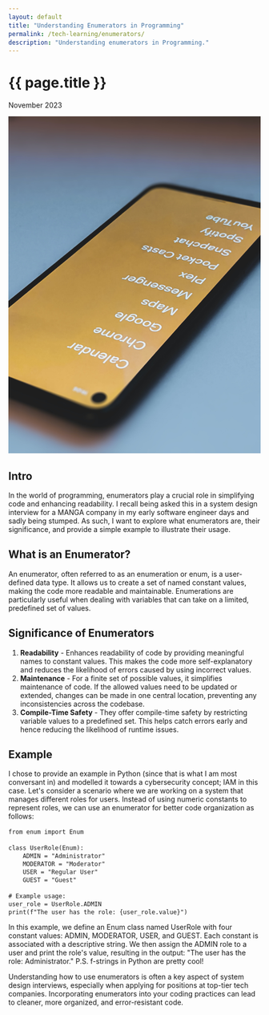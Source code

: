 ```yaml
---
layout: default
title: "Understanding Enumerators in Programming"
permalink: /tech-learning/enumerators/
description: "Understanding enumerators in Programming."
---
```

<h1>{{ page.title }}</h1>
<p class="subtitle">November 2023</p>
<img class="center" src="/images/enum-list.jpg" alt="Enumerator List" title="Enumeration" />

## Intro
In the world of programming, enumerators play a crucial role in simplifying code and enhancing readability. I recall being asked this in a system design interview for a MANGA company in my early software engineer days and sadly being stumped. As such, I want to explore what enumerators are, their significance, and provide a simple example to illustrate their usage.

## What is an Enumerator?
An enumerator, often referred to as an enumeration or enum, is a user-defined data type. It allows us to create a set of named constant values, making the code more readable and maintainable. Enumerations are particularly useful when dealing with variables that can take on a limited, predefined set of values.

## Significance of Enumerators
1. **Readability** - Enhances readability of code by providing meaningful names to constant values. This makes the code more self-explanatory and reduces the likelihood of errors caused by using incorrect values.
2. **Maintenance** - For a finite set of possible values, it simplifies maintenance of code.  If the allowed values need to be updated or extended, changes can be made in one central location, preventing  any inconsistencies across the codebase.
3. **Compile-Time Safety** - They offer compile-time safety by restricting variable values to a predefined set. This helps catch errors early and hence reducing the likelihood of runtime issues.

## Example
I chose to provide an example in Python (since that is what I am most conversant in) and modelled it towards a cybersecurity concept; IAM in this case.
Let's consider a scenario where we are working on a system that manages different roles for users. Instead of using numeric constants to represent roles, we can use an enumerator for better code organization as follows:
```console
from enum import Enum

class UserRole(Enum):
    ADMIN = "Administrator"
    MODERATOR = "Moderator"
    USER = "Regular User"
    GUEST = "Guest"

# Example usage:
user_role = UserRole.ADMIN
print(f"The user has the role: {user_role.value}")
```
In this example, we define an Enum class named UserRole with four constant values: ADMIN, MODERATOR, USER, and GUEST. Each constant is associated with a descriptive string. We then assign the ADMIN role to a user and print the role's value, resulting in the output: "The user has the role: Administrator." P.S. f-strings in Python are pretty cool!

Understanding how to use enumerators is often a key aspect of system design interviews, especially when applying for positions at top-tier tech companies. Incorporating enumerators into your coding practices can lead to cleaner, more organized, and error-resistant code.
